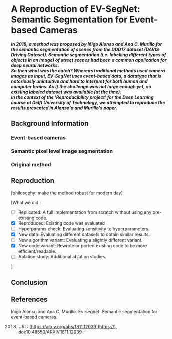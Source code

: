 # A Reproduction of EV-SegNet: Semantic Segmentation for Event-based Cameras

<b><i>
In 2018, a method was proposed by Iñigo Alonso and Ana C. Murillo for the semantic
segmentation of scenes from the DDD17 dataset (DAVIS Driving Dataset). Semantic
segmentation (i.e. labelling different types of objects in an image) of street scenes had
been a common application for deep neural networks.  
So then what was the catch? Whereas traditional methods used camera images as input,
EV-SegNet uses event-based data, a datatype that is notoriously unintuitive and hard to
interpret for both human and computer brains. As if the challenge was not large enough
yet, no existing labeled dataset was available (at the time).  
In the context of the 'Reproducibility project' for the Deep Learning course at Delft
University of Technology, we attempted to reproduce the results presented in Alonso'a 
and Murillo's paper.  
</i></b>

## Background Information

### Event-based cameras

### Semantic pixel level image segmentation

### Original method

## Reproduction

[philosophy: make the method robust for modern day]

[What we did :

- [ ] Replicated: A full implementation from scratch without using any pre-existing code.
- [x] Reproduced: Existing code was evaluated
- [ ] Hyperparams check: Evaluating sensitivity to hyperparameters.
- [x] New data: Evaluating different datasets to obtain similar results.
- [ ] New algorithm variant: Evaluating a slightly different variant.
- [x] New code variant: Rewrote or ported existing code to be more efficient/readable.
- [ ] Ablation study: Additional ablation studies.

]

## Conclusion

## References

Iñigo Alonso and Ana C. Murillo. Ev-segnet: Semantic segmentation for event-based cameras.

2018. URL: [https://arxiv.org/abs/1811.12039](https://), doi:10.48550/ARXIV.1811.12039

